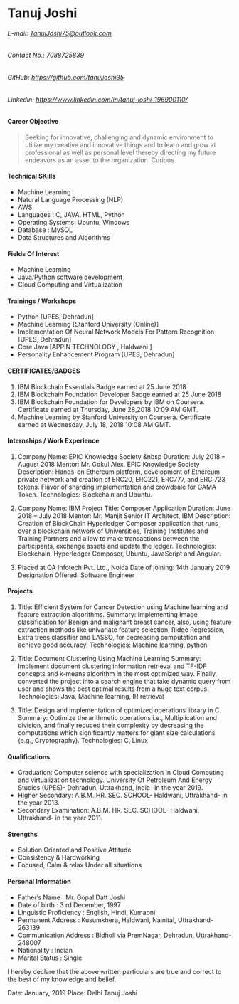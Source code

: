 # Tanuj Joshi
###### E-mail: TanujJoshi75@outlook.com
###### Contact No.: 7088725839
###### GitHub: https://github.com/tanujjoshi35
###### LinkedIn: https://www.linkedin.com/in/tanuj-joshi-196900110/

#### Career Objective
> Seeking for innovative, challenging and dynamic environment to utilize my creative and innovative things and to learn and grow at professional as well as personal level thereby directing my future endeavors as an asset to the organization. Curious.

#### Technical SKills
  - Machine Learning
- Natural Language Processing (NLP)
- AWS
- Languages : C, JAVA, HTML, Python
- Operating Systems: Ubuntu, Windows
- Database : MySQL
- Data Structures and Algorithms

#### Fields Of Interest
- Machine Learning
- Java/Python software development
- Cloud Computing and Virtualization

#### Trainings / Workshops
- Python [UPES, Dehradun]
- Machine Learning [Stanford University (Online)]
- Implementation Of Neural Network Models For Pattern Recognition [UPES, Dehradun]
- Core Java [APPIN TECHNOLOGY , Haldwani ]
- Personality Enhancement Program [UPES, Dehradun]

#### CERTIFICATES/BADGES
1. IBM Blockchain Essentials Badge earned at 25 June 2018
2. IBM Blockchain Foundation Developer Badge earned at 25 June 2018
3. IBM Blockchain Foundation for Developers by IBM on Coursera. Certificate earned at Thursday, June 28,2018 10:09 AM GMT.
4. Machine Learning by Stanford University on Coursera. Certificate earned at Wednesday, July 18, 2018 10:08 AM GMT.

#### Internships / Work Experience

1. Company Name: EPIC Knowledge Society
  &nbsp Duration: July 2018 – August 2018
Mentor: Mr. Gokul Alex, EPIC Knowledge Society
Description: Hands-on Ethereum platform, development of Ethereum private network and creation of
ERC20, ERC221, ERC777, and ERC 723 tokens. Flavor of sharding implementation and crowdsale for
GAMA Token.
Technologies: Blockchain and Ubuntu.

2. Company Name: IBM
Project Title: Composer Application
Duration: June 2018 – July 2018
Mentor: Mr. Manjit Senior IT Architect, IBM
Description: Creation of BlockChain Hyperledger Composer application that runs over a blockchain
network of Universities, Training Institutes and Training Partners and allow to make transactions between
the participants, exchange assets and update the ledger.
Technologies: Blockchain, Hyperledger Composer, Ubuntu, JavaScript and Angular.
3. Placed at QA Infotech Pvt. Ltd., Noida
Date of joining: 14th January 2019
Designation Offered: Software Engineer


#### Projects
1. Title: Efficient System for Cancer Detection using Machine learning and feature extraction
algorithms.
Summary: Implementing Image classification for Benign and malignant breast cancer, also, using
feature extraction methods like univariate feature selection, Ridge Regression, Extra trees classifier and
LASSO, for decreasing computation and achieve good accuracy.
Technologies: Machine learning, python

2. Title: Document Clustering Using Machine Learning
Summary: Implement document clustering information retrieval and TF-IDF concepts and k-means
algorithm in the most optimized way. Finally, converted the project into a search engine that take
dynamic query from user and shows the best optimal results from a huge text corpus.
Technologies: Java, Machine learning, IR retrieval

3. Title: Design and implementation of optimized operations library in C.
Summary: Optimize the arithmetic operations i.e., Multiplication and division, and finally reduced their
complexity by decreasing the computations which significantly matters for giant size calculations (e.g.,
Cryptography).
Technologies: C, Linux

#### Qualifications
- Graduation: Computer science with specialization in Cloud Computing and virtualization technology. University Of Petroleum And Energy Studies (UPES)- Dehradun, Uttrakhand, India- in the year 2019.
- Higher Secondary: A.B.M. HR. SEC. SCHOOL- Haldwani, Uttrakhand- in the year 2013.
- Secondary Examination: A.B.M. HR. SEC. SCHOOL- Haldwani, Uttrakhand- in the year 2011.


#### Strengths
- Solution Oriented and Positive Attitude
- Consistency & Hardworking
- Focused, Calm & relax Under all situations

#### Personal Information 
- Father’s Name : Mr. Gopal Datt Joshi
- Date of birth : 3 rd December, 1997
- Linguistic Proficiency : English, Hindi, Kumaoni
- Permanent Address : Kusumkhera, Haldwani, Nainital, Uttrakhand-263139
- Communication Address : Bidholi via PremNagar, Dehradun, Uttrakhand-248007
- Nationality : Indian
- Marital Status : Single
 

 I hereby declare that the above written particulars are true and correct to the best of my knowledge and belief.
 
Date: January, 2019
Place: Delhi
Tanuj Joshi
